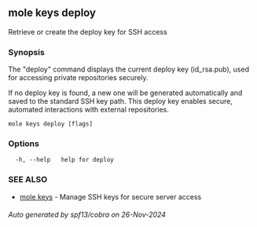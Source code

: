 ## mole keys deploy

Retrieve or create the deploy key for SSH access

### Synopsis

The "deploy" command displays the current deploy key (id_rsa.pub),
used for accessing private repositories securely. 

If no deploy key is found, a new one will be generated automatically 
and saved to the standard SSH key path. This deploy key enables 
secure, automated interactions with external repositories.

```
mole keys deploy [flags]
```

### Options

```
  -h, --help   help for deploy
```

### SEE ALSO

* [mole keys](mole_keys.md)	 - Manage SSH keys for secure server access

###### Auto generated by spf13/cobra on 26-Nov-2024
